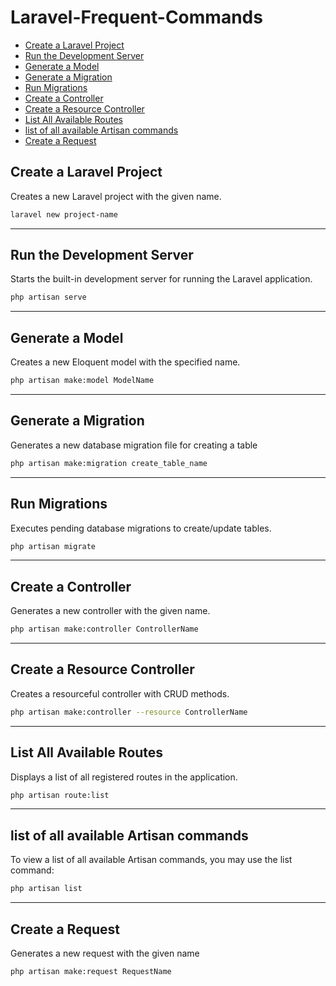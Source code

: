 # Laravel-Frequent-Commands

* [Create a Laravel Project](#Create-a-Laravel-Project)
* [Run the Development Server](#Run-the-Development-Server)
* [Generate a Model](#Generate-a-Model)
* [Generate a Migration](#Generate-a-Migration)
* [Run Migrations](#Run-Migrations)
* [Create a Controller](#Create-a-Controller)
* [Create a Resource Controller](#Create-a-Resource-Controller)
* [List All Available Routes](#ListAllAvailableRoutes)
* [list of all available Artisan commands](#list-of-all-commands)
* [Create a Request](#Create-a-Request)

## Create a Laravel Project
Creates a new Laravel project with the given name.
```sh
laravel new project-name
```
<hr>

## Run the Development Server
Starts the built-in development server for running the Laravel application.
```sh
php artisan serve
```
<hr>

## Generate a Model
Creates a new Eloquent model with the specified name.
```sh
php artisan make:model ModelName
```
<hr>

## Generate a Migration
Generates a new database migration file for creating a table
```sh
php artisan make:migration create_table_name
```
<hr>

## Run Migrations
Executes pending database migrations to create/update tables.
```sh
php artisan migrate
```
<hr>

## Create a Controller
Generates a new controller with the given name.
```sh
php artisan make:controller ControllerName
```
<hr>

## Create a Resource Controller
Creates a resourceful controller with CRUD methods.
```sh
php artisan make:controller --resource ControllerName
```
<hr>

## List All Available Routes
Displays a list of all registered routes in the application.
```sh
php artisan route:list
```
<hr>

## list of all available Artisan commands
To view a list of all available Artisan commands, you may use the list command:
```sh
php artisan list
```
<hr>

## Create a Request
Generates a new request with the given name
```sh
php artisan make:request RequestName
```
